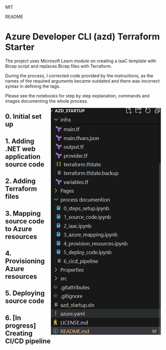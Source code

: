 MIT


README
# Azure Developer CLI (azd) Terraform Starter


The project uses Microsoft Learn module on creating a IaaC template with Bicep script and replaces Bicep files with Terraform.

During the process, I corrected code provided by the instructions, as the names of the required arguments became outdated and there was incorrect syntax in defining the tags. 

Please see the notebooks for step by step explanation, commands and images documenting the whole process.

<img align="right" alt="project file" src="image.png">

## 0. Initial set up

## 1. Adding .NET web application source code

## 2. Adding Terraform files 

## 3. Mapping source code to Azure resources

## 4. Provisioning Azure resources

## 5. Deploying source code

## 6. [In progress] Creating CI/CD pipeline